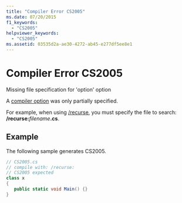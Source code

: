 ```yaml
---
title: "Compiler Error CS2005"
ms.date: 07/20/2015
f1_keywords: 
  - "CS2005"
helpviewer_keywords: 
  - "CS2005"
ms.assetid: 03535d2a-ae30-4272-ab45-e277df5ee8e1
---
```

# Compiler Error CS2005
Missing file specification for 'option' option  
  
 A [compiler option](../../csharp/language-reference/compiler-options/index.md) was only partially specified.  
  
 For example, when using [/recurse](../../csharp/language-reference/compiler-options/recurse-compiler-option.md), you must specify the file to search: **/recurse:**<em>filename</em>**.cs**.  
  
## Example  
 The following sample generates CS2005.  
  
```csharp  
// CS2005.cs  
// compile with: /recurse:  
// CS2005 expected  
class x  
{  
   public static void Main() {}  
}  
```
